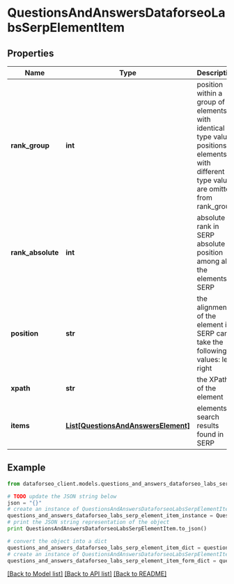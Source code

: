 # QuestionsAndAnswersDataforseoLabsSerpElementItem


## Properties

Name | Type | Description | Notes
------------ | ------------- | ------------- | -------------
**rank_group** | **int** | position within a group of elements with identical type values positions of elements with different type values are omitted from rank_group | [optional] 
**rank_absolute** | **int** | absolute rank in SERP absolute position among all the elements in SERP | [optional] 
**position** | **str** | the alignment of the element in SERP can take the following values: left, right | [optional] 
**xpath** | **str** | the XPath of the element | [optional] 
**items** | [**List[QuestionsAndAnswersElement]**](QuestionsAndAnswersElement.md) | elements of search results found in SERP | [optional] 

## Example

```python
from dataforseo_client.models.questions_and_answers_dataforseo_labs_serp_element_item import QuestionsAndAnswersDataforseoLabsSerpElementItem

# TODO update the JSON string below
json = "{}"
# create an instance of QuestionsAndAnswersDataforseoLabsSerpElementItem from a JSON string
questions_and_answers_dataforseo_labs_serp_element_item_instance = QuestionsAndAnswersDataforseoLabsSerpElementItem.from_json(json)
# print the JSON string representation of the object
print QuestionsAndAnswersDataforseoLabsSerpElementItem.to_json()

# convert the object into a dict
questions_and_answers_dataforseo_labs_serp_element_item_dict = questions_and_answers_dataforseo_labs_serp_element_item_instance.to_dict()
# create an instance of QuestionsAndAnswersDataforseoLabsSerpElementItem from a dict
questions_and_answers_dataforseo_labs_serp_element_item_form_dict = questions_and_answers_dataforseo_labs_serp_element_item.from_dict(questions_and_answers_dataforseo_labs_serp_element_item_dict)
```
[[Back to Model list]](../README.md#documentation-for-models) [[Back to API list]](../README.md#documentation-for-api-endpoints) [[Back to README]](../README.md)


